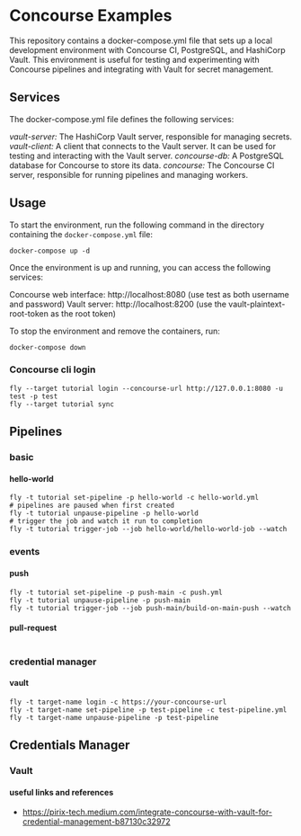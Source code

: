 # Concourse Examples

This repository contains a docker-compose.yml file that sets up a local development environment with Concourse CI, PostgreSQL, and HashiCorp Vault. This environment is useful for testing and experimenting with Concourse pipelines and integrating with Vault for secret management.

## Services
The docker-compose.yml file defines the following services:

*vault-server:* The HashiCorp Vault server, responsible for managing secrets.
*vault-client:* A client that connects to the Vault server. It can be used for testing and interacting with the Vault server.
*concourse-db:* A PostgreSQL database for Concourse to store its data.
*concourse:* The Concourse CI server, responsible for running pipelines and managing workers.

## Usage

To start the environment, run the following command in the directory containing the `docker-compose.yml` file:

```
docker-compose up -d
```

Once the environment is up and running, you can access the following services:

Concourse web interface: http://localhost:8080 (use test as both username and password)
Vault server: http://localhost:8200 (use the vault-plaintext-root-token as the root token)

To stop the environment and remove the containers, run:

```
docker-compose down
```

### Concourse cli login

```
fly --target tutorial login --concourse-url http://127.0.0.1:8080 -u test -p test
fly --target tutorial sync
```


## Pipelines

### basic
#### hello-world

```
fly -t tutorial set-pipeline -p hello-world -c hello-world.yml
# pipelines are paused when first created
fly -t tutorial unpause-pipeline -p hello-world
# trigger the job and watch it run to completion
fly -t tutorial trigger-job --job hello-world/hello-world-job --watch
```

### events

#### push

```
fly -t tutorial set-pipeline -p push-main -c push.yml
fly -t tutorial unpause-pipeline -p push-main
fly -t tutorial trigger-job --job push-main/build-on-main-push --watch
```

#### pull-request

```

```

### credential manager

#### vault

```
fly -t target-name login -c https://your-concourse-url
fly -t target-name set-pipeline -p test-pipeline -c test-pipeline.yml
fly -t target-name unpause-pipeline -p test-pipeline
```

## Credentials Manager

### Vault


#### useful links and references
  -  https://pirix-tech.medium.com/integrate-concourse-with-vault-for-credential-management-b87130c32972
